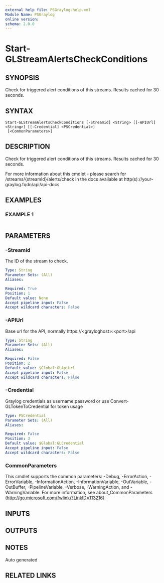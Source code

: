 ```yaml
---
external help file: PSGraylog-help.xml
Module Name: PSGraylog
online version:
schema: 2.0.0
---
```


# Start-GLStreamAlertsCheckConditions

## SYNOPSIS
Check for triggered alert conditions of this streams.
Results cached for 30 seconds.

## SYNTAX

```
Start-GLStreamAlertsCheckConditions [-Streamid] <String> [[-APIUrl] <String>] [[-Credential] <PSCredential>]
 [<CommonParameters>]
```

## DESCRIPTION
Check for triggered alert conditions of this streams.
Results cached for 30 seconds.


For more information about this cmdlet - please search for /streams/{streamId}/alerts/check in the docs available at http(s)://your-graylog.fqdn/api/api-docs

## EXAMPLES

### EXAMPLE 1
```

```

## PARAMETERS

### -Streamid
The ID of the stream to check.

```yaml
Type: String
Parameter Sets: (All)
Aliases:

Required: True
Position: 1
Default value: None
Accept pipeline input: False
Accept wildcard characters: False
```

### -APIUrl
Base url for the API, normally https://\<grayloghost\>:\<port\>/api

```yaml
Type: String
Parameter Sets: (All)
Aliases:

Required: False
Position: 2
Default value: $Global:GLApiUrl
Accept pipeline input: False
Accept wildcard characters: False
```

### -Credential
Graylog credentials as username:password or use Convert-GLTokenToCredential for token usage

```yaml
Type: PSCredential
Parameter Sets: (All)
Aliases:

Required: False
Position: 3
Default value: $Global:GLCredential
Accept pipeline input: False
Accept wildcard characters: False
```

### CommonParameters
This cmdlet supports the common parameters: -Debug, -ErrorAction, -ErrorVariable, -InformationAction, -InformationVariable, -OutVariable, -OutBuffer, -PipelineVariable, -Verbose, -WarningAction, and -WarningVariable.
For more information, see about_CommonParameters (http://go.microsoft.com/fwlink/?LinkID=113216).

## INPUTS

## OUTPUTS

## NOTES
Auto generated

## RELATED LINKS
